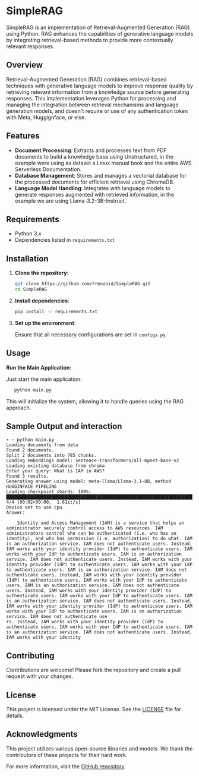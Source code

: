 # SimpleRAG

SimpleRAG is an implementation of Retrieval-Augmented Generation (RAG) using Python. RAG enhances the capabilities of generative language models by integrating retrieval-based methods to provide more contextually relevant responses.

## Overview

Retrieval-Augmented Generation (RAG) combines retrieval-based techniques with generative language models to improve response quality by retrieving relevant information from a knowledge source before generating responses. This implementation leverages Python for processing and managing the integration between retrieval mechanisms and language generation models, and doesn't require or use of any authentication token with Meta, Huggignface, or else.

## Features

- **Document Processing**: Extracts and processes text from PDF documents to build a knowledge base using Unstructured, in the example were using as dataset a Linux manual book and the entire AWS Serverless Documentation.
- **Database Management**: Stores and manages a vectorial database for the processed documents for efficient retrieval using ChromaDB.
- **Language Model Handling**: Integrates with language models to generate responses augmented with retrieved information, in the example we are using Llama-3.2-3B-Instruct.

## Requirements

- Python 3.x
- Dependencies listed in `requirements.txt`

## Installation

1. **Clone the repository**:

   ```bash
   git clone https://github.com/Frenzoid/SimpleRAG.git
   cd SimpleRAG
   ```
2. **Install dependencies**:

   ```bash
   pip install -r requirements.txt
   ```
3. **Set up the environment**:

   Ensure that all necessary configurations are set in `configs.py`.

## Usage

**Run the Main Application**:

   Just start the main application:

```bash
   python main.py
```

   This will initialize the system, allowing it to handle queries using the RAG approach.

## Sample Output and interaction

```
⚡ ~ python main.py
Loading documents from data
Found 2 documents.
Split 2 documents into 785 chunks.
Loading embeddings model: sentence-transformers/all-mpnet-base-v2
Loading existing database from chroma
Enter your query: What is IAM in AWS?
Found 3 results.
Generating answer using model: meta-llama/Llama-3.1-8B, method HUGGINFACE PIPELINE
Loading checkpoint shards: 100%|██████████████████████████████████████████████████████████████████████| 4/4 [00:02<00:00,  1.61it/s]
Device set to use cpu
Answer:

    Identity and Access Management (IAM) is a service that helps an administrator securely control access to AWS resources. IAM administrators control who can be authenticated (i.e. who has an identity), and who has permission (i.e. authorization) to do what. IAM is an authorization service. IAM does not authenticate users. Instead, IAM works with your identity provider (IdP) to authenticate users. IAM works with your IdP to authenticate users. IAM is an authorization service. IAM does not authenticate users. Instead, IAM works with your identity provider (IdP) to authenticate users. IAM works with your IdP to authenticate users. IAM is an authorization service. IAM does not authenticate users. Instead, IAM works with your identity provider (IdP) to authenticate users. IAM works with your IdP to authenticate users. IAM is an authorization service. IAM does not authenticate users. Instead, IAM works with your identity provider (IdP) to authenticate users. IAM works with your IdP to authenticate users. IAM is an authorization service. IAM does not authenticate users. Instead, IAM works with your identity provider (IdP) to authenticate users. IAM works with your IdP to authenticate users. IAM is an authorization service. IAM does not authenticate use
rs. Instead, IAM works with your identity provider (IdP) to authenticate users. IAM works with your IdP to authenticate users. IAM is an authorization service. IAM does not authenticate users. Instead, IAM works with your identity
```

## Contributing

Contributions are welcome! Please fork the repository and create a pull request with your changes.

## License

This project is licensed under the MIT License. See the [LICENSE](https://github.com/Frenzoid/SimpleRAG/blob/master/LICENSE) file for details.

## Acknowledgments

This project utilizes various open-source libraries and models. We thank the contributors of these projects for their hard work.

For more information, visit the [GitHub repository](https://github.com/Frenzoid/SimpleRAG).
